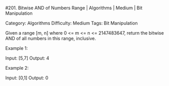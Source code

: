 #201. Bitwise AND of Numbers Range | Algorithms | Medium | Bit Manipulation

Category: Algorithms
Difficulty: Medium
Tags: Bit Manipulation

Given a range [m, n] where 0 <= m <= n <= 2147483647, return the bitwise AND of all numbers in this range, inclusive.

Example 1:


Input: [5,7]
Output: 4


Example 2:


Input: [0,1]
Output: 0
